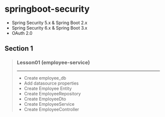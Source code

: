 # springboot-security
- Spring Security 5.x & Spring Boot 2.x
- Spring Security 6.x & Spring Boot 3.x
- OAuth 2.0

## Section 1
> ### Lesson01 (employee-service)
> ***
>- Create employee_db
>- Add datasource properties
>- Create Employee Entity
>- Create EmployeeRepository
>- Create EmployeeDto
>- Create EmployeeService
>- Create EmployeeController
